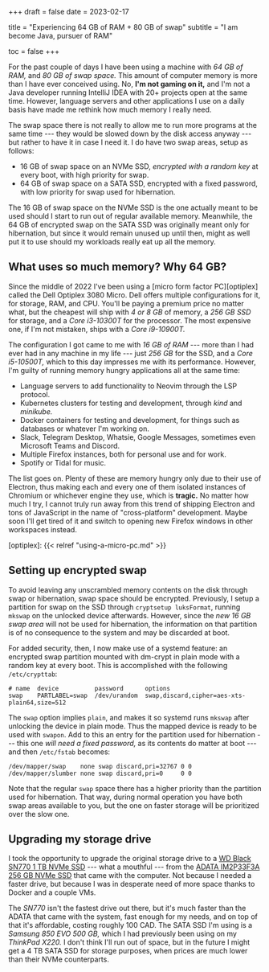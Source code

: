 +++
draft = false
date  = 2023-02-17

title    = "Experiencing 64 GB of RAM + 80 GB of swap"
subtitle = "I am become Java, pursuer of RAM"

toc = false
+++

For the past couple of days I have been using a machine with _64 GB of RAM,_
and _80 GB of swap space._ This amount of computer memory is more than I have
ever conceived using. No, **I'm not gaming on it,** and I'm not a Java
developer running IntelliJ IDEA with 20+ projects open at the same time.
However, language servers and other applications I use on a daily basis have
made me rethink how much memory I really need.

The swap space there is not really to allow me to run more programs at the same
time --- they would be slowed down by the disk access anyway --- but rather to
have it in case I need it. I do have two swap areas, setup as follows:

- 16 GB of swap space on an NVMe SSD, _encrypted with a random key_ at every
  boot, with high priority for swap.
- 64 GB of swap space on a SATA SSD, encrypted with a fixed password, with low
  priority for swap used for hibernation.

The 16 GB of swap space on the NVMe SSD is the one actually meant to be used
should I start to run out of regular available memory. Meanwhile, the 64 GB of
encrypted swap on the SATA SSD was originally meant only for hibernation, but
since it would remain unused up until then, might as well put it to use should
my workloads really eat up all the memory.

## What uses so much memory? Why 64 GB?

Since the middle of 2022 I've been using a [micro form factor PC][optiplex]
called the Dell Optiplex 3080 Micro. Dell offers multiple configurations for
it, for storage, RAM, and CPU. You'll be paying a premium price no matter what,
but the cheapest will ship with _4 or 8 GB_ of memory, a _256 GB SSD_ for
storage, and a _Core i3-10300T_ for the processor. The most expensive one, if
I'm not mistaken, ships with a _Core i9-10900T._

The configuration I got came to me with _16 GB of RAM_ --- more than I had ever
had in any machine in my life --- just _256 GB_ for the SSD, and a _Core
i5-10500T,_ which to this day impresses me with its performance. However, I'm
guilty of running memory hungry applications all at the same time:

- Language servers to add functionality to Neovim through the LSP protocol.
- Kubernetes clusters for testing and development, through _kind_ and
  _minikube._
- Docker containers for testing and development, for things such as databases
  or whatever I'm working on.
- Slack, Telegram Desktop, Whatsie, Google Messages, sometimes even Microsoft
  Teams and Discord.
- Multiple Firefox instances, both for personal use and for work.
- Spotify or Tidal for music.

The list goes on. Plenty of these are memory hungry only due to their use of
Electron, thus making each and every one of them isolated instances of Chromium
or whichever engine they use, which is **tragic.** No matter how much I try, I
cannot truly run away from this trend of shipping Electron and tons of
JavaScript in the name of "cross-platform" development. Maybe soon I'll get
tired of it and switch to opening new Firefox windows in other workspaces
instead.

[optiplex]: {{< relref "using-a-micro-pc.md" >}}

## Setting up encrypted swap

To avoid leaving any unscrambled memory contents on the disk through swap or
hibernation, swap space should be encrypted. Previously, I setup a partition
for swap on the SSD through `cryptsetup luksFormat`, running `mkswap` on the
unlocked device afterwards. However, since the _new 16 GB swap area_ will not
be used for hibernation, the information on that partition is of no consequence
to the system and may be discarded at boot.

For added security, then, I now make use of a systemd feature: an encrypted
swap partition mounted with dm-crypt in plain mode with a random key at every
boot. This is accomplished with the following `/etc/crypttab`:

```
# name  device          password      options
swap    PARTLABEL=swap  /dev/urandom  swap,discard,cipher=aes-xts-plain64,size=512
```

The `swap` option implies `plain`, and makes it so systemd runs `mkswap` after
unlocking the device in plain mode. Thus the mapped device is ready to be used
with `swapon`. Add to this an entry for the partition used for hibernation ---
this one _will need a fixed password,_ as its contents do matter at boot ---
and then `/etc/fstab` becomes:

```
/dev/mapper/swap    none swap discard,pri=32767 0 0
/dev/mapper/slumber none swap discard,pri=0     0 0
```

Note that the regular `swap` space there has a higher priority than the
partition used for hibernation. That way, during normal operation you have both
swap areas available to you, but the one on faster storage will be prioritized
over the slow one.

## Upgrading my storage drive

I took the opportunity to upgrade the original storage drive to a [WD Black
SN770 1 TB NVMe SSD][hddb-wd] --- what a mouthful --- from the [ADATA IM2P33F3A
256 GB NVMe SSD][hddb-adata] that came with the computer. Not because I needed
a faster drive, but because I was in desperate need of more space thanks to
Docker and a couple VMs.

The _SN770_ isn't the fastest drive out there, but it's much faster than the
ADATA that came with the system, fast enough for my needs, and on top of that
it's affordable, costing roughly 100 CAD. The SATA SSD I'm using is a _Samsung
850 EVO 500 GB,_ which I had previously been using on my _ThinkPad X220._ I
don't think I'll run out of space, but in the future I might get a 4 TB SATA
SSD for storage purposes, when prices are much lower than their NVMe
counterparts.

[hddb-wd]: https://www.harddrivebenchmark.net/hdd.php?hdd=NVMe%20WD%20BLACK%20SN770%201TB&id=30900
[hddb-adata]: https://www.harddrivebenchmark.net/hdd.php?hdd=IM2P33F3A+NVMe+ADATA+256GB&id=27387
